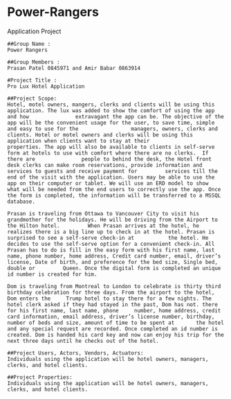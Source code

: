 # Power-Rangers
Application Project 


    ##Group Name : 
    Power Rangers  

    ##Group Members : 
    Prasan Patel 0845971 and Amir Babar 0863914 

    #Project Title : 
    Pro Lux Hotel Application  

    ##Project Scope: 
    Hotel, motel owners, mangers, clerks and clients will be using this application. The lux was added to show the comfort of using the app and how               extravagant the app can be. The objective of the app will be the convenient usage for the user, to save time, simple and easy to use for the                 managers, owners, clerks and clients. Hotel or motel owners and clerks will be using this application when clients want to stay at their                     properties. The app will also be available to clients in self-serve form at hotels to use with comfort where there are no clerks.  If there are               people to behind the desk, the Hotel front desk clerks can make room reservations, provide information and services to guests and receive payment for         services till the end of the visit with the application. Users may be able to use the app on their computer or tablet. We will use an ERD model to show       what will be needed from the end users to correctly use the app. Once the form is completed, the information will be transferred to a MSSQL database. 
    
    Prasan is traveling from Ottawa to Vancouver City to visit his grandmother for the holidays. He will be driving from the Airport to the Hilton hotel.         When Prasan arrives at the hotel, he realizes there is a big line up to check in at the hotel. Prasan is surprised to see a self-serve check-in at           the hotel. He decides to use the self-serve option for a convenient check-in. All Prasan has to do is fill in the easy form with his first name, last         name, phone number, home address, Credit card number, email, driver’s license, Date of birth, and preference for the bed size, Single bed, double or         Queen. Once the digital form is completed an unique id number is created for him.
    
    Dom is traveling from Montreal to London to celebrate is thirty third birthday celebration for three days. From the airport to the hotel, Dom enters the     Trump hotel to stay there for a few nights. The hotel clerk asked if they had stayed in the past, Dom has not. there for his first name, last name, phone     number, home address, credit card information, email address, driver’s license number, birthday, number of beds and size, amount of time to be spent at       the hotel and any special request are recorded. Once completed an id number is created. Dom is handed his card key and now can enjoy his trip for the         next three days until he checks out of the hotel. 

    ##Project Users, Actors, Vendors, Actuators:
    Individuals using the application will be hotel owners, managers, clerks, and hotel clients. 
    
    ##Project Properties: 
    Individuals using the application will be hotel owners, managers, clerks, and hotel clients. 

